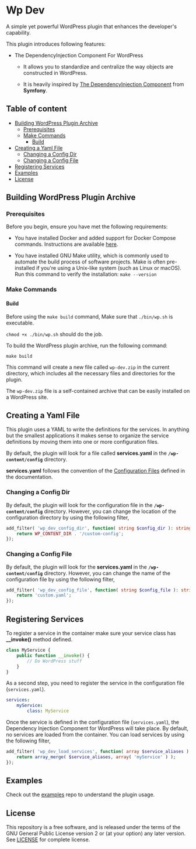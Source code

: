 # Wp Dev

A simple yet powerful WordPress plugin that enhances the developer's capability.

This plugin introduces following features:

- The DependencyInjection Component For WordPress

    - It allows you to standardize and centralize the way objects are constructed in WordPress.

    - It is heavily inspired by [The DependencyInjection Component](https://symfony.com/doc/current/components/dependency_injection.html) from **Symfony**.

## Table of content
- [Building WordPress Plugin Archive](#building-wordpress-plugin-archive)
    - [Prerequisites](#prerequisites)
    - [Make Commands](#make-commands)
        - [Build](#build)
- [Creating a Yaml File](#creating-a-yaml-file)
    - [Changing a Config Dir](#changing-a-config-dir)
    - [Changing a Config File](#changing-a-config-file)
- [Registering Services](#registering-services)
- [Examples](#examples)
- [License](#license)

## Building WordPress Plugin Archive

### Prerequisites

Before you begin, ensure you have met the following requirements:

- You have installed Docker and added support for Docker Compose commands. Instructions are available [here](https://docs.docker.com/compose/install/).

- You have installed GNU Make utility, which is commonly used to automate the build process of software projects. Make is often pre-installed if you're using a Unix-like system (such as Linux or macOS). Run this command to verify the installation:
`make --version`

### Make Commands

#### Build

Before using the `make build` command, Make sure that `./bin/wp.sh` is executable. 

`chmod +x ./bin/wp.sh` should do the job.

To build the WordPress plugin archive, run the following command:

```
make build
```

This command will create a new file called `wp-dev.zip` in the current directory, which includes all the necessary files and directories for the plugin.

The `wp-dev.zip` file is a self-contained archive that can be easily installed on a WordPress site.

## Creating a Yaml File

This plugin uses a YAML to write the definitions for the services. In anything but the smallest applications it makes sense to organize the service definitions by moving them into one or more configuration files. 

By default, the plugin will look for a file called **services.yaml** in the **`/wp-content/config`** directory.

**services.yaml** follows the convention of the [Configuration Files](https://symfony.com/doc/current/components/dependency_injection.html#setting-up-the-container-with-configuration-files) defined in the documentation.

### Changing a Config Dir

By default, the plugin will look for the configuration file in the **`/wp-content/config`** directory. However, you can change the location of the configuration directory by using the following filter,

```php
add_filter( 'wp_dev_config_dir', function( string $config_dir ): string {
	return WP_CONTENT_DIR . '/custom-config';
});
```

### Changing a Config File

By default, the plugin will look for the **services.yaml** in the **`/wp-content/config`** directory. However, you can change the name of the configuration file by using the following filter,

```php
add_filter( 'wp_dev_config_file', function( string $config_file ): string {
	return 'custom.yaml';
});
```

## Registering Services

To register a service in the container make sure your service class has **__invoke()** method defined.

```php
class MyService {
    public function __invoke() {
        // Do WordPress stuff
    }
}
```

As a second step, you need to register the service in the configuration file (`services.yaml`).

```yaml
services:
    myService:
        class: MyService
```

Once the service is defined in the configuration file (`services.yaml`), the Dependency Injection Component for WordPress will take place. By default, no services are loaded from the container. You can load services by using the following filter,

```php
add_filter( 'wp_dev_load_services', function( array $service_aliases ): array {
	return array_merge( $service_aliases, array( 'myService' ) );
});
```

## Examples

Check out the [examples](https://github.com/hasukmistry/wp-dev-examples) repo to understand the plugin usage.

## License

This repository is a free software, and is released under the terms of the GNU General Public License version 2 or (at your option) any later version. See [LICENSE](./LICENSE) for complete license.
